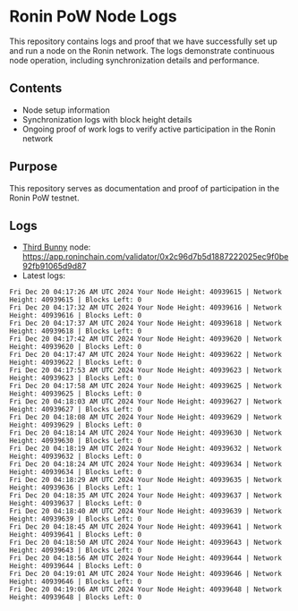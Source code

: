 # Ronin PoW Node Logs

This repository contains logs and proof that we have successfully set up and run a node on the Ronin network. The logs demonstrate continuous node operation, including synchronization details and performance.

## Contents

- Node setup information
- Synchronization logs with block height details
- Ongoing proof of work logs to verify active participation in the Ronin network

## Purpose

This repository serves as documentation and proof of participation in the Ronin PoW testnet.

## Logs

- [Third Bunny](https://thirdbunny.xyz/) node: https://app.roninchain.com/validator/0x2c96d7b5d1887222025ec9f0be92fb91065d9d87
- Latest logs:
```
Fri Dec 20 04:17:26 AM UTC 2024 Your Node Height: 40939615 | Network Height: 40939615 | Blocks Left: 0
Fri Dec 20 04:17:32 AM UTC 2024 Your Node Height: 40939616 | Network Height: 40939616 | Blocks Left: 0
Fri Dec 20 04:17:37 AM UTC 2024 Your Node Height: 40939618 | Network Height: 40939618 | Blocks Left: 0
Fri Dec 20 04:17:42 AM UTC 2024 Your Node Height: 40939620 | Network Height: 40939620 | Blocks Left: 0
Fri Dec 20 04:17:47 AM UTC 2024 Your Node Height: 40939622 | Network Height: 40939622 | Blocks Left: 0
Fri Dec 20 04:17:53 AM UTC 2024 Your Node Height: 40939623 | Network Height: 40939623 | Blocks Left: 0
Fri Dec 20 04:17:58 AM UTC 2024 Your Node Height: 40939625 | Network Height: 40939625 | Blocks Left: 0
Fri Dec 20 04:18:03 AM UTC 2024 Your Node Height: 40939627 | Network Height: 40939627 | Blocks Left: 0
Fri Dec 20 04:18:08 AM UTC 2024 Your Node Height: 40939629 | Network Height: 40939629 | Blocks Left: 0
Fri Dec 20 04:18:14 AM UTC 2024 Your Node Height: 40939630 | Network Height: 40939630 | Blocks Left: 0
Fri Dec 20 04:18:19 AM UTC 2024 Your Node Height: 40939632 | Network Height: 40939632 | Blocks Left: 0
Fri Dec 20 04:18:24 AM UTC 2024 Your Node Height: 40939634 | Network Height: 40939634 | Blocks Left: 0
Fri Dec 20 04:18:29 AM UTC 2024 Your Node Height: 40939635 | Network Height: 40939636 | Blocks Left: 1
Fri Dec 20 04:18:35 AM UTC 2024 Your Node Height: 40939637 | Network Height: 40939637 | Blocks Left: 0
Fri Dec 20 04:18:40 AM UTC 2024 Your Node Height: 40939639 | Network Height: 40939639 | Blocks Left: 0
Fri Dec 20 04:18:45 AM UTC 2024 Your Node Height: 40939641 | Network Height: 40939641 | Blocks Left: 0
Fri Dec 20 04:18:50 AM UTC 2024 Your Node Height: 40939643 | Network Height: 40939643 | Blocks Left: 0
Fri Dec 20 04:18:56 AM UTC 2024 Your Node Height: 40939644 | Network Height: 40939644 | Blocks Left: 0
Fri Dec 20 04:19:01 AM UTC 2024 Your Node Height: 40939646 | Network Height: 40939646 | Blocks Left: 0
Fri Dec 20 04:19:06 AM UTC 2024 Your Node Height: 40939648 | Network Height: 40939648 | Blocks Left: 0
```
